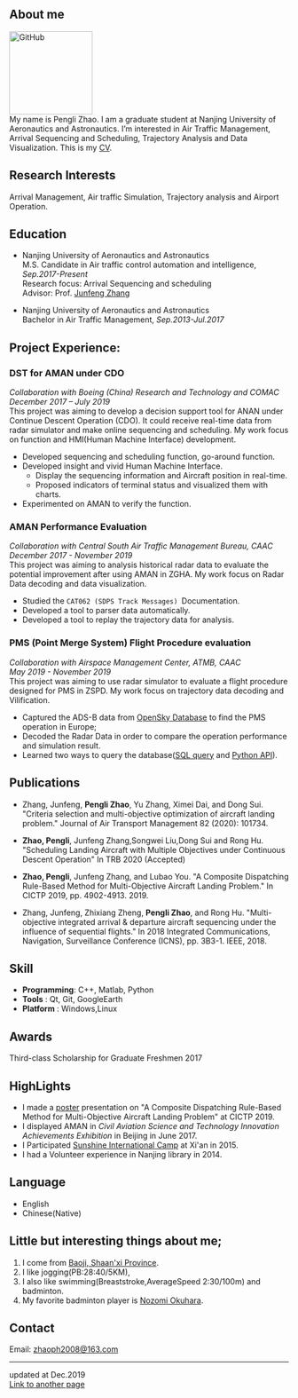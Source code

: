 
## About me
<img src="https://zhaoph2008.github.io/img.jpg" alt="GitHub" title="img" width="150" height="150" /><br>
My name is Pengli Zhao. I am a graduate student at Nanjing University of Aeronautics and Astronautics. I’m interested in Air Traffic Management, Arrival Sequencing and Scheduling, Trajectory Analysis and Data Visualization.
This is my [CV](./cv/cv.pdf).

## Research Interests
Arrival Management, Air traffic Simulation, Trajectory analysis and Airport Operation.
## Education
- Nanjing University of Aeronautics and Astronautics<br>
M.S. Candidate in Air traffic control automation and intelligence, _Sep.2017-Present_<br>
Research focus: Arrival Sequencing and scheduling<br>
Advisor: Prof. [Junfeng Zhang](http://cca.nuaa.edu.cn/2017/1110/c4798a102560/page.htm)

- Nanjing University of Aeronautics and Astronautics <br>
Bachelor in Air Traffic Management, _Sep.2013-Jul.2017_

## Project Experience:
### DST for AMAN under CDO
_Collaboration with Boeing (China) Research and Technology and COMAC<br>
December 2017 – July 2019_<br>
This project was aiming to develop a decision support tool for ANAN under Continue Descent Operation (CDO). It could receive real-time data from radar simulator and make online sequencing and scheduling. My work focus on function and HMI(Human Machine Interface) development.
-	Developed sequencing and scheduling function, go-around function.
-	Developed insight and vivid Human Machine Interface.
    - Display the sequencing information and Aircraft position in real-time.
    - Proposed indicators of terminal status and visualized them with charts.
-	Experimented on AMAN to verify the function.

### AMAN Performance Evaluation
_Collaboration with Central South Air Traffic Management Bureau, CAAC<br>
December 2017 - November 2019_<br>
This project was aiming to analysis historical radar data to evaluate the potential improvement after using AMAN in ZGHA. My work focus on Radar Data decoding and data visualization.
-	Studied the `CAT062 (SDPS Track Messages) `Documentation.
-	Developed a tool to parser data automatically.
-	Developed a tool to replay the trajectory data for analysis.

### PMS (Point Merge System) Flight Procedure evaluation
_Collaboration with Airspace Management Center, ATMB, CAAC<br>
May 2019 - November 2019_<br>
This project was aiming to use radar simulator to evaluate a flight procedure designed for PMS in ZSPD. My work focus on trajectory data decoding and Vilification.
-	Captured the ADS-B data from [OpenSky Database](https://opensky-network.org/) to find the PMS operation in Europe;
-	Decoded the Radar Data in order to compare the operation performance and simulation result.
-	Learned two ways to query the database([SQL query](https://opensky-network.org/data/impala) and [Python API](https://github.com/xoolive/traffic)).

## Publications
- Zhang, Junfeng, **Pengli Zhao**, Yu Zhang, Ximei Dai, and Dong Sui. "Criteria selection and multi-objective optimization of aircraft landing problem." Journal of Air Transport Management 82 (2020): 101734.

- **Zhao, Pengli**, Junfeng Zhang,Songwei Liu,Dong Sui and Rong Hu. "Scheduling Landing Aircraft with Multiple Objectives under Continuous Descent Operation" In TRB 2020 (Accepted)

- **Zhao, Pengli**, Junfeng Zhang, and Lubao You. "A Composite Dispatching Rule-Based Method for Multi-Objective Aircraft Landing Problem." In CICTP 2019, pp. 4902-4913. 2019.

- Zhang, Junfeng, Zhixiang Zheng, **Pengli Zhao**, and Rong Hu. "Multi-objective integrated arrival & departure aircraft sequencing under the influence of sequential flights." In 2018 Integrated Communications, Navigation, Surveillance Conference (ICNS), pp. 3B3-1. IEEE, 2018.

## Skill
- **Programming**: C++, Matlab, Python
- **Tools**       : Qt, Git, GoogleEarth
- **Platform**     : Windows,Linux

## Awards
Third-class Scholarship for Graduate Freshmen   2017
## HighLights
* I made a [poster](<https://zhaoph2008.github.io/papers/1poster.pdf>) presentation on "A Composite Dispatching Rule-Based Method for Multi-Objective Aircraft Landing Problem" at CICTP 2019.
* I displayed AMAN in _Civil Aviation Science and Technology Innovation Achievements Exhibition_ in Beijing in June 2017.
* I Participated [Sunshine International Camp](http://en.ceoglobal.org/sunshine-international-camp/) at Xi'an in 2015.
* I had a Volunteer experience in Nanjing library in 2014.

## Language
  - English
  - Chinese(Native)

## Little but interesting things about me;
  1. I come from [Baoji, Shaan'xi Province](https://en.wikipedia.org/wiki/Baoji).
  2. I like jogging(PB:28:40/5KM),
  3. I also like swimming(Breaststroke,AverageSpeed 2:30/100m) and badminton. 
  4. My favorite badminton player is [Nozomi Okuhara](http://nozomi-okuhara.com/).

<!-- ## Month Reviews

[2019/12](./Dec_2019.md) -->
## Contact
  Email: <zhaoph2008@163.com>
- - - 
updated at Dec.2019<br>
[Link to another page](./anotherpage.html)
